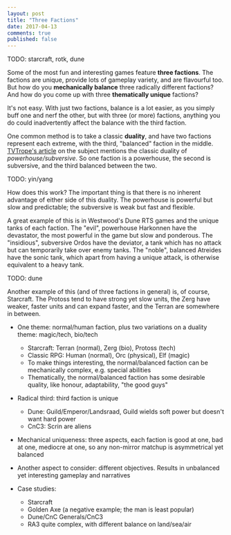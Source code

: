 ```yaml
---
layout: post
title: "Three Factions"
date: 2017-04-13
comments: true
published: false
---
```


TODO: starcraft, rotk, dune

Some of the most fun and interesting games feature **three factions**. The factions are unique, provide lots of gameplay variety, and are flavourful too. But how do you **mechanically balance** three radically different factions? And how do you come up with three **thematically unique** factions?

It's not easy. With just two factions, balance is a lot easier, as you simply buff one and nerf the other, but with three (or more) factions, anything you do could inadvertently affect the balance with the third faction.

One common method is to take a classic **duality**, and have two factions represent each extreme, with the third, "balanced" faction in the middle. [TVTrope's article](http://tvtropes.org/pmwiki/pmwiki.php/Main/FactionCalculus) on the subject mentions the classic duality of *powerhouse/subversive*. So one faction is a powerhouse, the second is subversive, and the third balanced between the two.

TODO: yin/yang

How does this work? The important thing is that there is no inherent advantage of either side of this duality. The powerhouse is powerful but slow and predictable; the subversive is weak but fast and flexible.

A great example of this is in Westwood's Dune RTS games and the unique tanks of each faction. The "evil", powerhouse Harkonnen have the devastator, the most powerful in the game but slow and ponderous. The "insidious", subversive Ordos have the deviator, a tank which has no attack but can temporarily take over enemy tanks. The "noble", balanced Atreides have the sonic tank, which apart from having a unique attack, is otherwise equivalent to a heavy tank.

TODO: dune

Another example of this (and of three factions in general) is, of course, Starcraft. The Protoss tend to have strong yet slow units, the Zerg have weaker, faster units and can expand faster, and the Terran are somewhere in between.

- One theme: normal/human faction, plus two variations on a duality theme: magic/tech, bio/tech
  - Starcraft: Terran (normal), Zerg (bio), Protoss (tech)
  - Classic RPG: Human (normal), Orc (physical), Elf (magic)
  - To make things interesting, the normal/balanced faction can be mechanically complex, e.g. special abilities
  - Thematically, the normal/balanced faction has some desirable quality, like honour, adaptability, "the good guys"
- Radical third: third faction is unique
  - Dune: Guild/Emperor/Landsraad, Guild wields soft power but doesn't want hard power
  - CnC3: Scrin are aliens
- Mechanical uniqueness: three aspects, each faction is good at one, bad at one, mediocre at one, so any non-mirror matchup is asymmetrical yet balanced
- Another aspect to consider: different objectives. Results in unbalanced yet interesting gameplay and narratives

- Case studies:
  - Starcraft
  - Golden Axe (a negative example; the man is least popular)
  - Dune/CnC Generals/CnC3
  - RA3 quite complex, with different balance on land/sea/air
